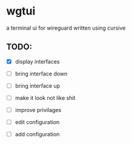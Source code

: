 # wgtui
a terminal ui for wireguard written using cursive

## TODO:
- [X] display interfaces
- [ ] bring interface down
- [ ] bring interface up
- [ ] make it look not like shit
- [ ] improve privilages 
- [ ] edit configuration
- [ ] add configuration

